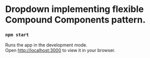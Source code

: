 # Dropdown implementing flexible Compound Components pattern.

### `npm start`

Runs the app in the development mode.\
Open [http://localhost:3000](http://localhost:3000) to view it in your browser.

